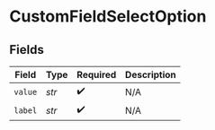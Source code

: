 # CustomFieldSelectOption


## Fields

| Field              | Type               | Required           | Description        |
| ------------------ | ------------------ | ------------------ | ------------------ |
| `value`            | *str*              | :heavy_check_mark: | N/A                |
| `label`            | *str*              | :heavy_check_mark: | N/A                |